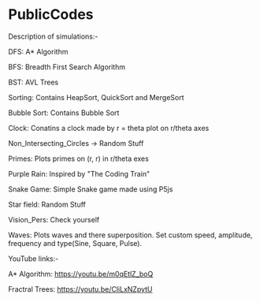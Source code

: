 # PublicCodes

Description of simulations:-

DFS: A* Algorithm

BFS: Breadth First Search Algorithm

BST: AVL Trees

Sorting: Contains HeapSort, QuickSort and MergeSort

Bubble Sort: Contains Bubble Sort

Clock:  Conatins a clock made by r = theta plot on r/theta axes

Non_Intersecting_Circles -> Random Stuff

Primes: Plots primes on (r, r) in r/theta exes

Purple Rain: Inspired by "The Coding Train"

Snake Game: Simple Snake game made using P5js

Star field: Random Stuff

Vision_Pers: Check yourself

Waves: Plots waves and there superposition. Set custom speed, amplitude, frequency and type(Sine, Square, Pulse).



YouTube links:-

A* Algorithm: https://youtu.be/m0qEtlZ_boQ

Fractral Trees: https://youtu.be/CliLxNZpytU
